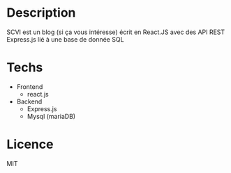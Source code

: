 # Description 

SCVI est un blog (si ça vous intéresse) écrit en React.JS avec des API REST Express.js lié à une base de donnée SQL

# Techs

* Frontend
  * react.js
* Backend
  * Express.js
  * Mysql (mariaDB)

# Licence
MIT
